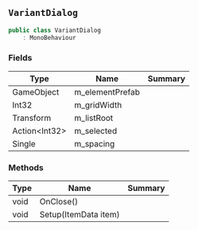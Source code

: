 ## `VariantDialog`

```csharp
public class VariantDialog
    : MonoBehaviour

```

### Fields

| Type | Name | Summary | 
| --- | --- | --- | 
| GameObject | m_elementPrefab |  | 
| Int32 | m_gridWidth |  | 
| Transform | m_listRoot |  | 
| Action&lt;Int32&gt; | m_selected |  | 
| Single | m_spacing |  | 


### Methods

| Type | Name | Summary | 
| --- | --- | --- | 
| void | OnClose() |  | 
| void | Setup(ItemData item) |  | 


